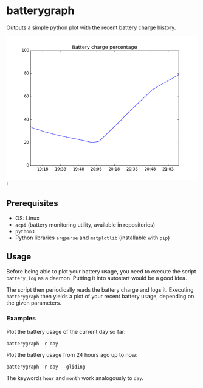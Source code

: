 # batterygraph

Outputs a simple python plot with the recent battery charge history.

![Example plot](example.png)!

## Prerequisites

* OS: Linux
* `acpi` (battery monitoring utility, available in repositories)
* `python3`
* Python libraries `argparse` and `matplotlib` (installable with `pip`)

## Usage

Before being able to plot your battery usage, you need to execute the script `battery_log` as a daemon. Putting it into autostart would be a good idea.

The script then periodically reads the battery charge and logs it. Executing `batterygraph` then yields a plot of your recent battery usage, depending on the given parameters.

### Examples

Plot the battery usage of the current day so far:

```
batterygraph -r day
```

Plot the battery usage from 24 hours ago up to now:

```
batterygraph -r day --gliding
```

The keywords `hour` and `month` work analogously to `day`.
